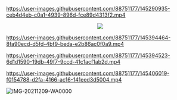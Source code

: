 

https://user-images.githubusercontent.com/88751177/145290935-ceb4d4eb-c0a1-4939-896d-fce89d4313f2.mp4





<p align="center">

  <img src="https://readme-typing-svg.herokuapp.com/?lines=We+Are+The+Coding+Family&font=Bold%20Code&center=true&width=390&height=700">

  
  

https://user-images.githubusercontent.com/88751177/145394464-8fa90ecd-d5fd-4bf9-beda-e2b86ac0f0a9.mp4



https://user-images.githubusercontent.com/88751177/145394523-6d1d1590-19db-49f7-9ccd-41c1acf1ab2d.mp4



https://user-images.githubusercontent.com/88751177/145406019-f0154788-d2fa-4166-ac16-141eed3d5004.mp4

  
  ![IMG-20211209-WA0000](https://user-images.githubusercontent.com/88751177/145409683-cfa6f4fa-8b13-4ade-9ec6-8d4e1f14409a.jpg)

